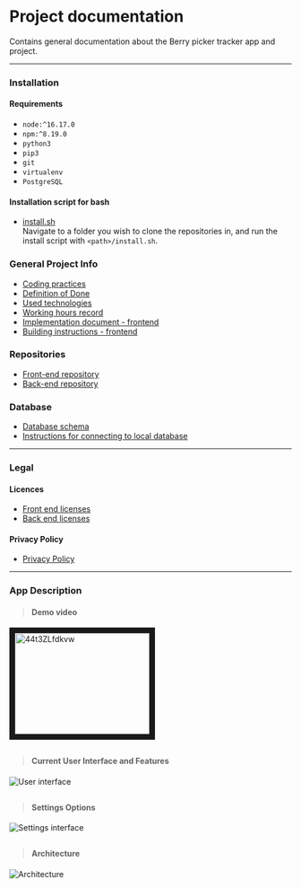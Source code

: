 # Project documentation

Contains general documentation about the Berry picker tracker app and project.
***

### Installation
#### Requirements
- `node:^16.17.0`
- `npm:^8.19.0`
- `python3`
- `pip3`
- `git`
- `virtualenv`
- `PostgreSQL`

#### Installation script for bash
- [install.sh](https://github.com/marjanpoimijat/berry-picker-tracker-docs/blob/main/install.sh)  
Navigate to a folder you wish to clone the repositories in, and run the install script with `<path>/install.sh`.

### General Project Info

- [Coding practices](coding_practices.md)
- [Definition of Done](definition_of_done.md)
- [Used technologies](used_technologies.md)
- [Working hours record](https://helsinkifi-my.sharepoint.com/:x:/g/personal/kajy_ad_helsinki_fi/EVqaF5z1-9pBt4fEqOvs6E0B5plAijWjgKxFrGQQqV2kSg?e=Iay2EU)
- [Implementation document - frontend](implementation_document.md)
- [Building instructions - frontend](frontend_building_instructions.md)

### Repositories
- [Front-end repository](https://github.com/marjanpoimijat/berry-picker-tracker)
- [Back-end repository](https://github.com/marjanpoimijat/berry-picker-tracker-server)

### Database
- [Database schema](bpt_schema.png)
- [Instructions for connecting to local database](db_locally_instructions.md)

***
### Legal
#### Licences

- [Front end licenses](https://github.com/marjanpoimijat/berry-picker-tracker/tree/main/licenses)
- [Back end licenses](https://github.com/marjanpoimijat/berry-picker-tracker-server/tree/main/licenses)

#### Privacy Policy

- [Privacy Policy](privacy_policies.md)
***
### App Description
####
> #### Demo video
<a href="http://www.youtube.com/watch?feature=player_embedded&v=44t3ZLfdkvw
" target="_blank"><img src="http://img.youtube.com/vi/44t3ZLfdkvw/0.jpg" 
alt="44t3ZLfdkvw" width="240" height="180" border="10" /></a>
##
> #### Current User Interface and Features
####  
![User interface](images/map_and_track.png)
## 
> #### Settings Options
![Settings interface](images/settings.png)
##  
> #### Architecture
####

![Architecture](images/architecture.png)
